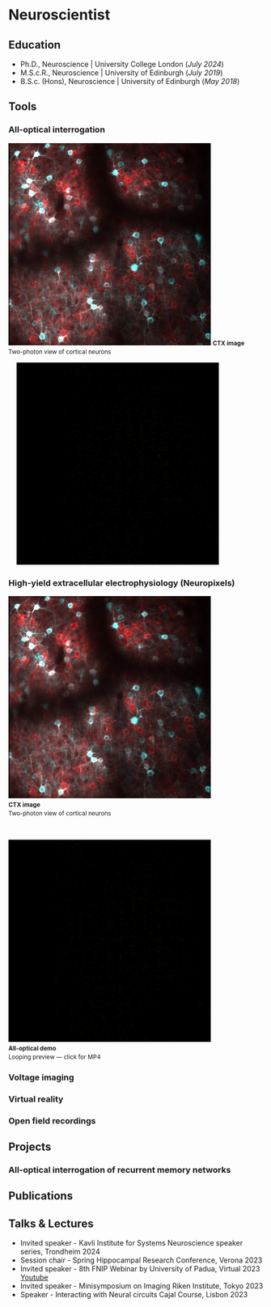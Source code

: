 # Neuroscientist 

## Education
- Ph.D., Neuroscience | University College London (_July 2024_)								       		
- M.S.c.R., Neuroscience | University of Edinburgh (_July 2019_)	 			        		
- B.S.c. (Hons), Neuroscience | University of Edinburgh (_May 2018_)

## Tools
### All-optical interrogation

<p>
  <img src="assets/CTX.jpg" alt="Cortex" width="400" height="400">
  <small><strong>CTX image</strong><br>Two-photon view of cortical neurons</small>

  &nbsp;&nbsp;&nbsp;
  <img src="assets/ao.gif" alt="AO (looping)" width="400" height="400">
</p>

### High-yield extracellular electrophysiology (Neuropixels)

<p align="left">
  <!-- Left: CTX image + caption -->
  <span>
    <img src="assets/CTX.jpg" alt="Cortex" width="400" height="400"><br>
    <small><strong>CTX image</strong><br>Two-photon view of cortical neurons</small>
  </span>

  &nbsp;&nbsp;&nbsp;&nbsp;

  <!-- Right: looping preview (GIF) + caption; click opens MP4 -->
  <span>
    <a href="assets/ao.mp4">
      <img src="assets/ao.gif" alt="All-optical (looping)" width="400" height="400">
    </a><br>
    <small><strong>All-optical demo</strong><br>Looping preview — click for MP4</small>
  </span>
</p>

### Voltage imaging  

### Virtual reality 

### Open field recordings 

## Projects 


### All-optical interrogation of recurrent memory networks 

## Publications 

## Talks & Lectures
- Invited speaker - Kavli Institute for Systems Neuroscience speaker series, Trondheim 2024
- Session chair - Spring Hippocampal Research Conference, Verona 2023
- Invited speaker  - 8th FNIP Webinar by University of Padua, Virtual 2023 [Youtube](https://www.youtube.com/watch?v=FCxVaeMQ9bs&ab_channel=FNIP)
- Invited speaker - Minisymposium on Imaging Riken Institute, Tokyo 2023
- Speaker - Interacting with Neural circuits Cajal Course, Lisbon 2023
